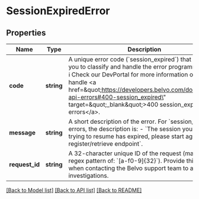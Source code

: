 # SessionExpiredError

## Properties
Name | Type | Description | Notes
------------ | ------------- | ------------- | -------------
**code** | **string** | A unique error code (&#x60;session_expired&#x60;) that allows you to classify and handle the error programmatically.   ℹ️ Check our DevPortal for more information on how to handle &lt;a href&#x3D;\&quot;https://developers.belvo.com/docs/belvo-api-errors#400-session_expired\&quot; target&#x3D;\&quot;_blank\&quot;&gt;400 session_expired errors&lt;/a&gt;. | [optional] 
**message** | **string** | A short description of the error.    For &#x60;session_expired&#x60; errors, the description is:      - &#x60;The session you are trying to resume has expired, please start again from register/retrieve endpoint&#x60;. | [optional] 
**request_id** | **string** | A 32-character unique ID of the request (matching a regex pattern of: &#x60;[a-f0-9]{32}&#x60;). Provide this ID when contacting the Belvo support team to accelerate investigations. | [optional] 

[[Back to Model list]](../../README.md#documentation-for-models) [[Back to API list]](../../README.md#documentation-for-api-endpoints) [[Back to README]](../../README.md)

